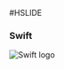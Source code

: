 #HSLIDE

### Swift
![Swift logo](https://www.google.dk/url?sa=i&rct=j&q=&esrc=s&source=images&cd=&cad=rja&uact=8&ved=0ahUKEwikn-uQ_sbTAhVECywKHY0_CH8QjRwIBw&url=https%3A%2F%2Fcommons.wikimedia.org%2Fwiki%2FFile%3ASwift_logo.svg&psig=AFQjCNGwredU_GFSsmFj5SvbSPtFrOa0Mw&ust=1493463205966699 "Swift logo")